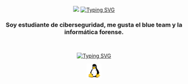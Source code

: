 <div id="header" align="center">
    <img src="https://media.giphy.com/media/IcJ6n6VJNjRNS/giphy.gif" width="200" />
    <a href="https://git.io/typing-svg"><img src="https://readme-typing-svg.herokuapp.com?font=Fira+Code&weight=700&size=30&pause=1000&color=FFC4C4&width=435&lines=Hi+i'm+Farcy+Acosta+" alt="Typing SVG" /></a>
    <h3 align="center">Soy estudiante de ciberseguridad, me gusta el blue team y la informática forense.</h3>
</div>

<br>


<p align="center">
<a href="https://git.io/typing-svg"><img src="https://readme-typing-svg.herokuapp.com?font=Fira+Code&weight=600&size=23&duration=1&pause=1000&color=FFC4C4&background=F0FF3200&width=435&lines=+%E2%80%8B+%E2%80%8B+%E2%80%8B+%E2%80%8B+%3CLenguajes+y+herramientas%3E" alt="Typing SVG" /></a>
</p> 
<p align="center"> <a href="" target="_blank" rel="noreferrer"> </a> 
    <a href="https://www.linux.org/" target="_blank" rel="noreferrer"> <img src="https://raw.githubusercontent.com/devicons/devicon/master/icons/linux/linux-original.svg" alt="linux" width="40" height="40"/> </a> 
